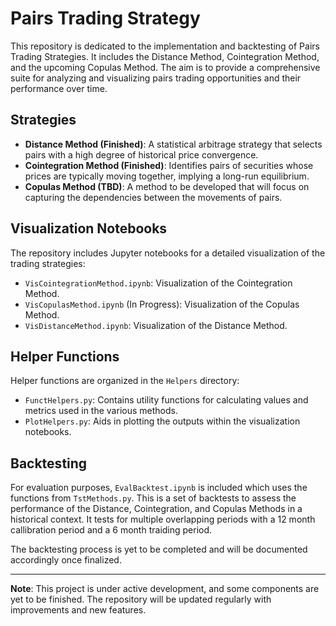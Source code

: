 # Pairs Trading Strategy

This repository is dedicated to the implementation and backtesting of Pairs Trading Strategies. It includes the Distance Method, Cointegration Method, and the upcoming Copulas Method. The aim is to provide a comprehensive suite for analyzing and visualizing pairs trading opportunities and their performance over time.

## Strategies

- **Distance Method (Finished)**: A statistical arbitrage strategy that selects pairs with a high degree of historical price convergence.
- **Cointegration Method (Finished)**: Identifies pairs of securities whose prices are typically moving together, implying a long-run equilibrium.
- **Copulas Method (TBD)**: A method to be developed that will focus on capturing the dependencies between the movements of pairs.

## Visualization Notebooks

The repository includes Jupyter notebooks for a detailed visualization of the trading strategies:

- `VisCointegrationMethod.ipynb`: Visualization of the Cointegration Method.
- `VisCopulasMethod.ipynb` (In Progress): Visualization of the Copulas Method.
- `VisDistanceMethod.ipynb`: Visualization of the Distance Method.

## Helper Functions

Helper functions are organized in the `Helpers` directory:

- `FunctHelpers.py`: Contains utility functions for calculating values and metrics used in the various methods.
- `PlotHelpers.py`: Aids in plotting the outputs within the visualization notebooks.

## Backtesting

For evaluation purposes, `EvalBacktest.ipynb` is included which uses the functions from `TstMethods.py`. This is a set of backtests to assess the performance of the Distance, Cointegration, and Copulas Methods in a historical context. It tests for multiple overlapping periods with a 12 month callibration period and a 6 month traiding period.

The backtesting process is yet to be completed and will be documented accordingly once finalized.

---

**Note**: This project is under active development, and some components are yet to be finished. The repository will be updated regularly with improvements and new features.
